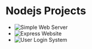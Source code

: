# Nodejs Projects

- ![Simple Web Server](https://github.com/vipmunot/Nodejs-Projects/tree/master/Express%20Website)
- ![Express Website](https://github.com/vipmunot/Nodejs-Projects/tree/master/Simple%20Web%20Server)
- ![User Login System](https://github.com/vipmunot/Nodejs-Projects/tree/master/User%20Login%20System)
